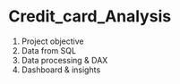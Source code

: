 # Credit_card_Analysis
1. Project objective
2. Data from SQL
3. Data processing & DAX
4. Dashboard & insights
